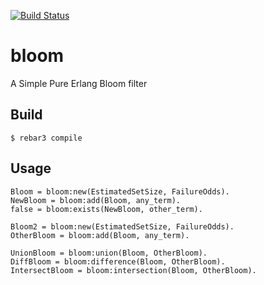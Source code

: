 [![Build Status](https://travis-ci.org/ricecake/bloom.svg?branch=master)](https://travis-ci.org/ricecake/bloom)

bloom
=====

A Simple Pure Erlang Bloom filter

Build
-----

    $ rebar3 compile

Usage
-----

    Bloom = bloom:new(EstimatedSetSize, FailureOdds).
    NewBloom = bloom:add(Bloom, any_term).
    false = bloom:exists(NewBloom, other_term).
    
    Bloom2 = bloom:new(EstimatedSetSize, FailureOdds).
    OtherBloom = bloom:add(Bloom, any_term).
    
    UnionBloom = bloom:union(Bloom, OtherBloom).
    DiffBloom = bloom:difference(Bloom, OtherBloom).
    IntersectBloom = bloom:intersection(Bloom, OtherBloom).

